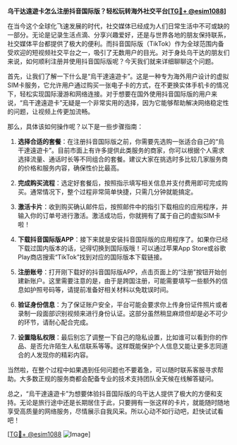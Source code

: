 **乌干达遠遊卡怎么注册抖音国际版？轻松玩转海外社交平台[[TG💪+ @esim1088](https://t.me/s/esim1088)]**

在当今这个全球化飞速发展的时代，社交媒体已经成为人们日常生活中不可或缺的一部分。无论是记录生活点滴、分享兴趣爱好，还是与世界各地的朋友保持联系，社交媒体平台都提供了极大的便利。而抖音国际版（TikTok）作为全球范围内备受欢迎的短视频社交平台之一，吸引了无数用户的目光。对于身处乌干达的朋友们来说，如何顺利注册并使用抖音国际版呢？今天我们就来详细聊聊这个问题。

首先，让我们了解一下什么是“烏干達遠遊卡”。这是一种专为海外用户设计的虚拟SIM卡服务，它允许用户通过购买一张电子卡的方式，在不更换实体手机卡的情况下，轻松实现国际漫游和网络连接。对于想要在国外使用抖音国际版的用户来说，“烏干達遠遊卡”无疑是一个非常实用的选择，因为它能够帮助解决网络稳定性的问题，让视频上传更加流畅。

那么，具体该如何操作呢？以下是一些步骤指南：

1. **选择合适的套餐**：在注册抖音国际版之前，你需要先选购一张适合自己的“烏干達遠遊卡”。目前市面上有许多提供此类服务的商家，你可以根据个人需求选择流量、通话时长等不同组合的套餐。建议大家在挑选时多比较几家服务商的价格和服务内容，确保性价比最高。

2. **完成购买流程**：选定好套餐后，按照指示填写相关信息并支付费用即可完成购买。通常情况下，整个过程非常简单快捷，只需几分钟就能搞定。

3. **激活卡片**：收到购买确认邮件后，按照邮件中的指引下载相应的应用程序，并输入你的订单号进行激活。激活成功后，你就拥有了属于自己的虚拟SIM卡啦！

4. **下载抖音国际版APP**：接下来就是安装抖音国际版的应用程序了。如果你已经下载过国内版本的话，记得切换到国际版哦！可以通过苹果App Store或谷歌Play商店搜索“TikTok”找到对应的国际版本下载链接。

5. **注册账号**：打开刚下载好的抖音国际版APP，点击页面上的“注册”按钮开始创建新账户。这里需要注意的是，由于是跨国注册，可能需要填写一些额外的信息如护照号码等，请提前准备好相关材料以免耽误时间。

6. **验证身份信息**：为了保证账户安全，平台可能会要求你上传身份证件照片或者录制一段面部识别视频来进行身份认证。这部分虽然稍显麻烦但却是必不可少的环节，请耐心配合完成。

7. **设置隐私权限**：最后别忘了调整一下自己的隐私设置，比如谁可以看到你的作品、是否允许陌生人私信联系等等。这样既能保护个人信息又能让更多志同道合的人发现你的精彩内容。

当然啦，在整个过程中如果遇到任何问题也不要着急，可以随时联系客服寻求帮助。大多数正规的服务商都会配备专业的技术支持团队全天候在线解答疑问。

总之，“烏干達遠遊卡”为想要体验抖音国际版的乌干达人提供了极大的方便和支持。无论是旅行途中还是长期居住于此，只要拥有一张这样的卡片，就能随时随地享受高质量的网络服务，尽情展示自我风采。所以心动不如行动吧，赶快试试看吧！

[[TG💪+ @esim1088](https://t.me/s/esim1088) ![Image](https://i.postimg.cc/4NQfJmqS/Snipaste-2025-05-13-00-14-12.png)]